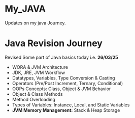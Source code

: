 # My_JAVA
Updates on my java Journey.

# Java Revision Journey 
Revised Some part of Java basics today i.e. **26/03/25** 

- WORA & JVM Architecture  
- JDK, JRE, JVM Workflow  
- Datatypes, Variables, Type Conversion & Casting  
- Operators (Pre/Post Increment, Ternary, Conditional)  
- OOPs Concepts: Class, Object & JVM Behavior  
- Object & Class Methods  
- Method Overloading
- Types of Variables: Instance, Local, and Static Variables 
- **JVM Memory Management:** Stack & Heap Storage  
